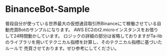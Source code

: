 # BinanceBot-Sample

普段自分が使っている世界最大の仮想通貨取引所Binanceにて稼働させている自動売買Botのサンプルになります。
AWS EC2のt2.microインスタンスをお借りして24時間動かしています。
ロジックの詳細の部分は省略しておりますがTa-libのライブラリを用いてテクニカル指標を計算し、そのテクニカル指標に基づいたルールで
売買させております。ぜひ参考にしてください。
